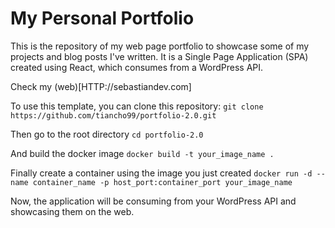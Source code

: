 # My Personal Portfolio
This is the repository of my web page portfolio to showcase some of my projects and blog posts I've written. It is a Single Page Application (SPA) created using React, which consumes from a WordPress API.

Check my (web)[HTTP://sebastiandev.com]

To use this template, you can clone this repository:
```git clone https://github.com/tiancho99/portfolio-2.0.git```

Then go to the root directory
```cd portfolio-2.0```

And build the docker image
```docker build -t your_image_name .```

Finally create a container using the image you just created
```docker run -d --name container_name -p host_port:container_port your_image_name```

Now, the application will be consuming from your WordPress API and showcasing them on the web.

